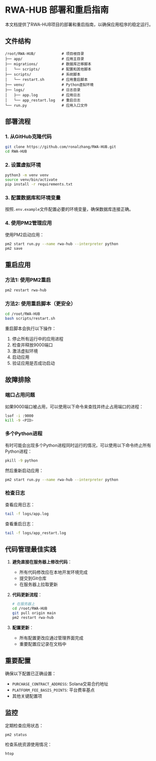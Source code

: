 # RWA-HUB 部署和重启指南

本文档提供了RWA-HUB项目的部署和重启指南，以确保应用程序的稳定运行。

## 文件结构

```
/root/RWA-HUB/            # 项目根目录
├── app/                  # 应用主目录
├── migrations/           # 数据库迁移脚本
│   └── scripts/          # 配置和其他脚本
├── scripts/              # 系统脚本
│   └── restart.sh        # 应用重启脚本
├── venv/                 # Python虚拟环境
├── logs/                 # 日志目录
│   ├── app.log           # 应用日志
│   └── app_restart.log   # 重启日志
└── run.py                # 应用入口文件
```

## 部署流程

### 1. 从GitHub克隆代码

```bash
git clone https://github.com/ronalzhang/RWA-HUB.git
cd RWA-HUB
```

### 2. 设置虚拟环境

```bash
python3 -m venv venv
source venv/bin/activate
pip install -r requirements.txt
```

### 3. 配置数据库和环境变量

按照`.env.example`文件配置必要的环境变量，确保数据库连接正确。

### 4. 使用PM2管理应用

使用PM2启动应用：

```bash
pm2 start run.py --name rwa-hub --interpreter python
pm2 save
```

## 重启应用

### 方法1: 使用PM2重启

```bash
pm2 restart rwa-hub
```

### 方法2: 使用重启脚本（更安全）

```bash
cd /root/RWA-HUB
bash scripts/restart.sh
```

重启脚本会执行以下操作：
1. 停止所有运行中的应用进程
2. 检查并释放9000端口
3. 激活虚拟环境
4. 启动应用
5. 验证应用是否成功启动

## 故障排除

### 端口占用问题

如果9000端口被占用，可以使用以下命令来查找并终止占用端口的进程：

```bash
lsof -i :9000
kill -9 <PID>
```

### 多个Python进程

有时可能会出现多个Python进程同时运行的情况，可以使用以下命令终止所有Python进程：

```bash
pkill -9 python
```

然后重新启动应用：

```bash
pm2 start run.py --name rwa-hub --interpreter python
```

### 检查日志

查看应用日志：

```bash
tail -f logs/app.log
```

查看重启日志：

```bash
tail -f logs/app_restart.log
```

## 代码管理最佳实践

1. **避免直接在服务器上修改代码**：
   - 所有代码修改应在本地开发环境完成
   - 提交到Git仓库
   - 在服务器上拉取更新

2. **代码更新流程**：
   ```bash
   # 在服务器上
   cd /root/RWA-HUB
   git pull origin main
   pm2 restart rwa-hub
   ```

3. **配置更新**：
   - 所有配置更改应通过管理界面完成
   - 重要配置应记录在文档中

## 重要配置

确保以下配置已正确设置：

- `PURCHASE_CONTRACT_ADDRESS`: Solana交易合约地址
- `PLATFORM_FEE_BASIS_POINTS`: 平台费率基点
- 其他关键配置项

## 监控

定期检查应用状态：

```bash
pm2 status
```

检查系统资源使用情况：

```bash
htop
``` 